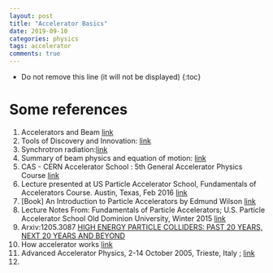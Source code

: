 ```yaml
---
layout: post
title: "Accelerator Basics"
date: 2019-09-10
categories: physics
tags: accelerator
comments: true
---
```


- Do not remove this line (it will not be displayed)
  {:toc}

# Some references

1. Accelerators and Beam [link](https://www-oxfordscholarship-com.ezproxy.cern.ch/view/10.1093/acprof:oso/9780198508298.001.0001/acprof-9780198508298-chapter-2s)
2. Tools of Discovery and Innovation: [link](https://www.aps.org/units/dpb/upload/accel_beams_2013d_lowr.pdf)
3. Synchrotron radiation:[link](https://www.slac.stanford.edu/pubs/slacpubs/16250/slac-pub-16450.pdf)
4. Summary of beam physics and equation of motion: [link](https://warwick.ac.uk/fac/sci/physics/staff/academic/boyd/warwick_week/beamphysics/beam_physics_1.pdf)
5. CAS - CERN Accelerator School : 5th General Accelerator Physics Course [link](http://cds.cern.ch/record/235242)
6. Lecture presented at US Particle Accelerator School, Fundamentals of Accelerators Course. Austin, Texas, Feb 2016 [link](https://www.slac.stanford.edu/pubs/slacpubs/16250/slac-pub-16450.pdf)
7. [Book] An Introduction to Particle Accelerators by Edmund Wilson [link](https://www-oxfordscholarship-com.ezproxy.cern.ch/view/10.1093/acprof:oso/9780198508298.001.0001/acprof-9780198508298-chapter-2)
8. Lecture Notes From: Fundamentals of Particle Accelerators; U.S. Particle Accelerator School Old Dominion University, Winter 2015 [link](https://people.nscl.msu.edu/~lund/uspas/ap_2018/lec_lund/01.intro.pdf)
9. Arxiv:1205.3087 [HIGH ENERGY PARTICLE COLLIDERS: PAST 20 YEARS, NEXT 20 YEARS AND BEYOND](https://arxiv.org/pdf/1205.3087.pdf)
10. How accelerator works [link](https://home.cern/science/accelerators/how-accelerator-works)
11. Advanced Accelerator Physics, 2-14 October 2005, Trieste, Italy ; [link](http://cas.web.cern.ch/schools/trieste-2005)
12.

